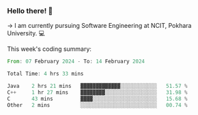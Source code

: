 ### Hello there! 👋

-> I am currently pursuing Software Engineering at NCIT, Pokhara University. 💻


This week's coding summary:
<!--START_SECTION:waka-->

```rust
From: 07 February 2024 - To: 14 February 2024

Total Time: 4 hrs 33 mins

Java    2 hrs 21 mins   ▓▓▓▓▓▓▓▓▓▓▓▓▓░░░░░░░░░░░░   51.57 %
C++     1 hr 27 mins    ▓▓▓▓▓▓▓▓░░░░░░░░░░░░░░░░░   31.98 %
C       43 mins         ▓▓▓▓░░░░░░░░░░░░░░░░░░░░░   15.68 %
Other   2 mins          ░░░░░░░░░░░░░░░░░░░░░░░░░   00.74 %
```

<!--END_SECTION:waka-->
